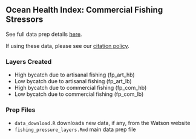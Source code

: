## Ocean Health Index: Commercial Fishing Stressors

See full data prep details [here](https://rawgit.com/OHI-Science/ohiprep_v2018/master/globalprep/prs_fish/v2018/fishing_pressure_layers.html).

If using these data, please see our [citation policy](http://ohi-science.org/citation-policy/).

### Layers Created 
* High bycatch due to artisanal fishing (fp_art_hb)
* Low bycatch due to artisanal fishing (fp_art_lb)
* High bycatch due to commercial fishing (fp_com_hb)
* Low bycatch due to commercial fishing (fp_com_lb)

### Prep Files

* `data_download.R` downloads new data, if any, from the Watson website
* `fishing_pressure_layers.Rmd` main data prep file

